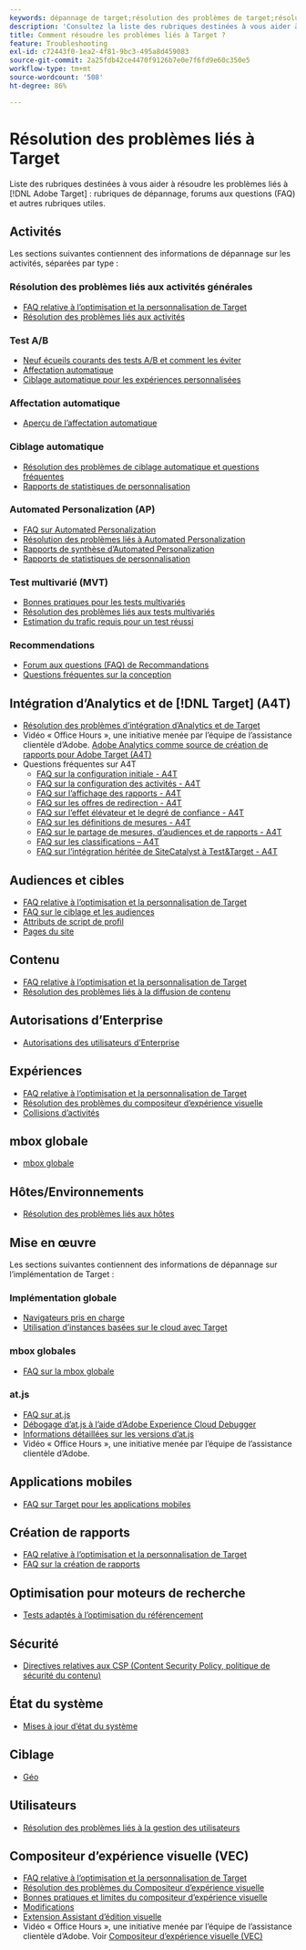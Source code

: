 ```yaml
---
keywords: dépannage de target;résolution des problèmes de target;résolution des problèmes
description: 'Consultez la liste des rubriques destinées à vous aider à résoudre les problèmes liés à Adobe Target : rubriques de dépannage, questions fréquentes (FAQ) et autres rubriques utiles.'
title: Comment résoudre les problèmes liés à Target ?
feature: Troubleshooting
exl-id: c72443f0-1ea2-4f81-9bc3-495a8d459083
source-git-commit: 2a25fdb42ce4470f9126b7e0e7f6fd9e60c350e5
workflow-type: tm+mt
source-wordcount: '508'
ht-degree: 86%

---
```


# Résolution des problèmes liés à Target

Liste des rubriques destinées à vous aider à résoudre les problèmes liés à [!DNL Adobe Target] : rubriques de dépannage, forums aux questions (FAQ) et autres rubriques utiles.

## Activités

Les sections suivantes contiennent des informations de dépannage sur les activités, séparées par type :

### Résolution des problèmes liés aux activités générales

* [FAQ relative à l’optimisation et la personnalisation de Target](/help/main/c-intro/cmp-target-standard-cheatsheet.md)
* [Résolution des problèmes liés aux activités](/help/main/c-activities/c-troubleshooting-activities/troubleshooting-activities.md)

### Test A/B

* [Neuf écueils courants des tests A/B et comment les éviter](/help/main/c-activities/t-test-ab/common-ab-testing-pitfalls.md)
* [Affectation automatique](/help/main/c-activities/automated-traffic-allocation/automated-traffic-allocation.md)
* [Ciblage automatique pour les expériences personnalisées](/help/main/c-activities/auto-target/auto-target-to-optimize.md)

### Affectation automatique

* [Aperçu de l’affectation automatique](/help/main/c-activities/automated-traffic-allocation/automated-traffic-allocation.md#section_0E72C1D72DE74F589F965D4B1763E5C3)

### Ciblage automatique

* [Résolution des problèmes de ciblage automatique et questions fréquentes](/help/main/c-activities/auto-target/auto-target-troubleshooting-faqs.md)
* [Rapports de statistiques de personnalisation](/help/main/c-reports/c-personalization-insights-reports/personalization-insights-reports.md)

### Automated Personalization (AP)

* [FAQ sur Automated Personalization](/help/main/c-activities/t-automated-personalization/automated-personalization-faq.md)
* [Résolution des problèmes liés à Automated Personalization](/help/main/c-activities/t-automated-personalization/ap-trouble.md)
* [Rapports de synthèse d’Automated Personalization](/help/main/c-reports/personalization-reports/reports-ap.md)
* [Rapports de statistiques de personnalisation](/help/main/c-reports/c-personalization-insights-reports/personalization-insights-reports.md)

### Test multivarié (MVT)

* [Bonnes pratiques pour les tests multivariés](/help/main/c-activities/c-multivariate-testing/best-practices.md)
* [Résolution des problèmes liés aux tests multivariés](/help/main/c-activities/c-multivariate-testing/best-practices.md)
* [Estimation du trafic requis pour un test réussi](/help/main/c-activities/c-multivariate-testing/t-create-multivariate-test/traffic-estimator.md)

### Recommendations

* [Forum aux questions (FAQ) de Recommandations](/help/main/c-recommendations/c-recommendations-faq/recommendations-faq.md)
* [Questions fréquentes sur la conception](/help/main/c-recommendations/c-design-overview/template-faq.md)

## Intégration d’Analytics et de [!DNL Target] (A4T)

* [Résolution des problèmes d’intégration d’Analytics et de Target](/help/main/c-integrating-target-with-mac/a4t/c-a4t-troubleshooting/a4t-troubleshooting.md)
* Vidéo « Office Hours », une initiative menée par l’équipe de l’assistance clientèle d’Adobe. [Adobe Analytics comme source de création de rapports pour Adobe Target (A4T)](/help/main/c-integrating-target-with-mac/a4t/a4t.md)
* Questions fréquentes sur A4T
   * [FAQ sur la configuration initiale - A4T](/help/main/c-integrating-target-with-mac/a4t/r-a4t-faq/a4t-faq-initial-provisioning.md)
   * [FAQ sur la configuration des activités - A4T](/help/main/c-integrating-target-with-mac/a4t/r-a4t-faq/a4t-faq-activity-setup.md)
   * [FAQ sur l’affichage des rapports - A4T](/help/main/c-integrating-target-with-mac/a4t/r-a4t-faq/a4t-faq-viewing-reports.md)
   * [FAQ sur les offres de redirection - A4T](/help/main/c-integrating-target-with-mac/a4t/r-a4t-faq/a4t-faq-redirect-offers.md)
   * [FAQ sur l’effet élévateur et le degré de confiance - A4T](/help/main/c-integrating-target-with-mac/a4t/r-a4t-faq/a4t-faq-lift-and-confidence.md)
   * [FAQ sur les définitions de mesures - A4T](/help/main/c-integrating-target-with-mac/a4t/r-a4t-faq/a4t-faq-metric-definition.md)
   * [FAQ sur le partage de mesures, d’audiences et de rapports - A4T](/help/main/c-target/c-troubleshooting-targets-and-audiences/a4t-faq-sharing-metrics-audiences-reports.md)
   * [FAQ sur les classifications – A4T](/help/main/c-integrating-target-with-mac/a4t/r-a4t-faq/a4t-faq-classifications.md)
   * [FAQ sur l’intégration héritée de SiteCatalyst à Test&amp;Target - A4T](/help/main/c-integrating-target-with-mac/a4t/r-a4t-faq/a4t-faq-old-integration.md)

## Audiences et cibles

* [FAQ relative à l’optimisation et la personnalisation de Target](/help/main/c-intro/cmp-target-standard-cheatsheet.md)
* [FAQ sur le ciblage et les audiences](/help/main/c-target/c-troubleshooting-targets-and-audiences/troubleshooting-targets-and-audiences.md)
* [Attributs de script de profil](/help/main/c-target/c-visitor-profile/profile-parameters.md)
* [Pages du site](/help/main/c-target/c-audiences/c-target-rules/site-pages.md)

## Contenu

* [FAQ relative à l’optimisation et la personnalisation de Target](/help/main/c-intro/cmp-target-standard-cheatsheet.md)
* [Résolution des problèmes liés à la diffusion de contenu](/help/main/c-activities/c-troubleshooting-activities/content-trouble.md)

## Autorisations d’Enterprise

* [Autorisations des utilisateurs d’Enterprise](/help/main/administrating-target/c-user-management/property-channel/property-channel.md)

## Expériences

* [FAQ relative à l’optimisation et la personnalisation de Target](/help/main/c-intro/cmp-target-standard-cheatsheet.md)
* [Résolution des problèmes du compositeur d’expérience visuelle](/help/main/c-experiences/c-visual-experience-composer/r-troubleshoot-composer/troubleshoot-composer.md)
* [Collisions d’activités](/help/main/c-experiences/c-visual-experience-composer/activity-collisions.md)

## mbox globale

* [mbox globale](https://experienceleague.corp.adobe.com/docs/target-dev/developer/client-side/global-mbox/global-mbox-faq.html)

## Hôtes/Environnements

* [Résolution des problèmes liés aux hôtes](/help/main/administrating-target/hosts.md)

## Mise en œuvre

Les sections suivantes contiennent des informations de dépannage sur l’implémentation de Target :

### Implémentation globale

* [Navigateurs pris en charge](https://experienceleague.corp.adobe.com/docs/target-dev/developer/implementation/supported-browsers.html)
* [Utilisation d’instances basées sur le cloud avec Target](https://experienceleague.corp.adobe.com/docs/target-dev/developer/client-side/at-js-implementation/functions-overview/targeting-using-cloud-based-instances.html)

### mbox globales

* [FAQ sur la mbox globale](https://experienceleague.corp.adobe.com/docs/target-dev/developer/client-side/global-mbox/global-mbox-faq.html)

### at.js

* [FAQ sur at.js](https://experienceleague.corp.adobe.com/docs/target-dev/developer/client-side/at-js-implementation/target-atjs-faq.html/)
* [Débogage d’at.js à l’aide d’Adobe Experience Cloud Debugger](https://experienceleague.corp.adobe.com/docs/target-dev/developer/client-side/at-js-implementation/functions-overview/target-debugging-atjs.html)
* [Informations détaillées sur les versions d’at.js](https://experienceleague.corp.adobe.com/docs/target-dev/developer/client-side/at-js-implementation/target-atjs-versions.html)
* Vidéo « Office Hours », une initiative menée par l’équipe de l’assistance clientèle d’Adobe. 

## Applications mobiles

* [FAQ sur Target pour les applications mobiles](https://experienceleague.corp.adobe.com/docs/target-dev/developer/mobile-apps/mobile-faq.html)

## Création de rapports

* [FAQ relative à l’optimisation et la personnalisation de Target](/help/main/c-intro/cmp-target-standard-cheatsheet.md)
* [FAQ sur la création de rapports](/help/main/c-reports/reporting-frequently-asked-questions.md)

## Optimisation pour moteurs de recherche

* [Tests adaptés à l’optimisation du référencement](https://experienceleague.corp.adobe.com/docs/target-dev/developer/client-side/at-js-implementation/at-js/how-atjs-works.html)

## Sécurité

* [Directives relatives aux CSP (Content Security Policy, politique de sécurité du contenu)](https://experienceleague.corp.adobe.com/docs/target-dev/developer/implementation/privacy/content-security-policy.html)

## État du système

* [Mises à jour d’état du système](/help/main/r-release-notes/system-status-updates.md)

## Ciblage

* [Géo](/help/main/c-target/c-audiences/c-target-rules/geo.md)

## Utilisateurs

* [Résolution des problèmes liés à la gestion des utilisateurs](/help/main/administrating-target/c-user-management/c-user-management/troubleshooting-user-management.md)

## Compositeur d’expérience visuelle (VEC)

* [FAQ relative à l’optimisation et la personnalisation de Target](/help/main/c-intro/cmp-target-standard-cheatsheet.md)
* [Résolution des problèmes du Compositeur d’expérience visuelle](/help/main/c-experiences/c-visual-experience-composer/r-troubleshoot-composer/troubleshoot-composer.md)
* [Bonnes pratiques et limites du compositeur d’expérience visuelle](/help/main/c-experiences/c-visual-experience-composer/experience-composer-best-practices.md)
* [Modifications](/help/main/c-experiences/c-visual-experience-composer/c-vec-code-editor/vec-code-editor.md)
* [Extension Assistant d’édition visuelle](/help/main/c-experiences/c-visual-experience-composer/r-troubleshoot-composer/visual-editing-helper-extension.md)
* Vidéo « Office Hours », une initiative menée par l’équipe de l’assistance clientèle d’Adobe. Voir [Compositeur d’expérience visuelle (VEC)](/help/main/c-experiences/c-visual-experience-composer/visual-experience-composer.md)
